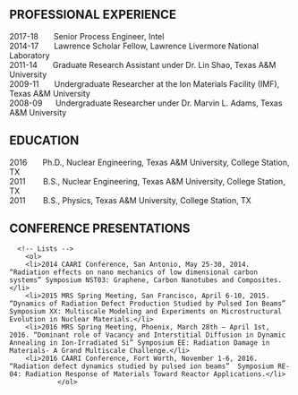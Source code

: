 ## PROFESSIONAL EXPERIENCE
<div class="box">
  <p>
2017-18    &nbsp;&nbsp;&nbsp;&nbsp;&nbsp;&nbsp;Senior Process Engineer, Intel <br />
2014-17    &nbsp;&nbsp;&nbsp;&nbsp;&nbsp;&nbsp;Lawrence Scholar Fellow, Lawrence Livermore National Laboratory <br />
2011-14    &nbsp;&nbsp;&nbsp;&nbsp;&nbsp;&nbsp;Graduate Research Assistant under Dr. Lin Shao, Texas A&M University <br />
2009-11    &nbsp;&nbsp;&nbsp;&nbsp;&nbsp;&nbsp;Undergraduate Researcher at the Ion Materials Facility (IMF), Texas A&M University <br />
2008-09    &nbsp;&nbsp;&nbsp;&nbsp;&nbsp;Undergraduate Researcher under Dr. Marvin L. Adams, Texas A&M University <br />
  </p>
</div>

## EDUCATION
<div class="box">
  <p>
2016		&nbsp;&nbsp;&nbsp;&nbsp;&nbsp;&nbsp;Ph.D., Nuclear Engineering, Texas A&M University, College Station, TX <br />
2011		&nbsp;&nbsp;&nbsp;&nbsp;&nbsp;&nbsp;&nbsp;B.S., Nuclear Engineering, Texas A&M University, College Station, TX <br />
2011		&nbsp;&nbsp;&nbsp;&nbsp;&nbsp;&nbsp;&nbsp;B.S., Physics, Texas A&M University, College Station, TX <br />
  </p>
</div>

## CONFERENCE PRESENTATIONS
      <!-- Lists -->
		<ol>
        <li>2014 CAARI Conference, San Antonio, May 25-30, 2014. “Radiation effects on nano mechanics of low dimensional carbon systems” Symposium NST03: Graphene, Carbon Nanotubes and Composites.</li>
        <li>2015 MRS Spring Meeting, San Francisco, April 6-10, 2015. “Dynamics of Radiation Defect Production Studied by Pulsed Ion Beams” Symposium XX: Multiscale Modeling and Experiments on Microstructural Evolution in Nuclear Materials.</li>
        <li>2016 MRS Spring Meeting, Phoenix, March 28th – April 1st, 2016. “Dominant role of Vacancy and Interstitial Diffusion in Dynamic Annealing in Ion-Irradiated Si” Symposium EE: Radiation Damage in Materials- A Grand Multiscale Challenge.</li>
        <li>2016 CAARI Conference, Fort Worth, November 1-6, 2016. “Radiation defect dynamics studied by pulsed ion beams”  Symposium RE-04: Radiation Response of Materials Toward Reactor Applications.</li>
                </ol>
